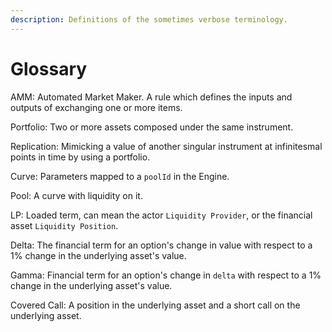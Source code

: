 ```yaml
---
description: Definitions of the sometimes verbose terminology.
---
```


# Glossary

AMM: Automated Market Maker. A rule which defines the inputs and outputs of exchanging one or more items.

Portfolio: Two or more assets composed under the same instrument.

Replication: Mimicking a value of another singular instrument at infinitesmal points in time by using a portfolio.

Curve: Parameters mapped to a `poolId` in the Engine.

Pool: A curve with liquidity on it.

LP: Loaded term, can mean the actor `Liquidity Provider`, or the financial asset `Liquidity Position`.

Delta: The financial term for an option's change in value with respect to a 1% change in the underlying asset's value.

Gamma: Financial term for an option's change in `delta` with respect to a 1% change in the underlying asset's value.

Covered Call: A position in the underlying asset and a short call on the underlying asset.

